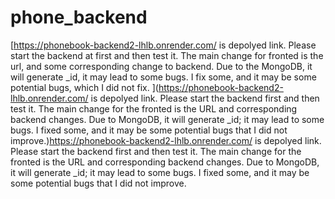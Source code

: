 # phone_backend
[https://phonebook-backend2-lhlb.onrender.com/ is depolyed link. Please start the backend at first and then test it.
The main change for fronted is the url, and some corresponding change to backend.
Due to the MongoDB, it will generate _id, it may lead to some bugs. I fix some, and it may be some potential bugs, which I did
not fix.
](https://phonebook-backend2-lhlb.onrender.com/ is depolyed link. Please start the backend first and then test it. The main change for the fronted is the URL and corresponding backend changes. Due to MongoDB, it will generate _id; it may lead to some bugs. I fixed some, and it may be some potential bugs that I did not improve.)https://phonebook-backend2-lhlb.onrender.com/ is depolyed link. Please start the backend first and then test it. The main change for the fronted is the URL and corresponding backend changes. Due to MongoDB, it will generate _id; it may lead to some bugs. I fixed some, and it may be some potential bugs that I did not improve.
